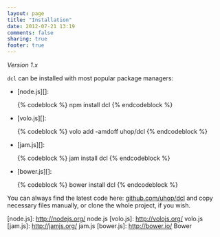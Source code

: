 ```yaml
---
layout: page
title: "Installation"
date: 2012-07-21 13:19
comments: false
sharing: true
footer: true
---
```


*Version 1.x*

`dcl` can be installed with most popular package managers:

* [node.js][]:

  {% codeblock %}
  npm install dcl
  {% endcodeblock %}

* [volo.js][]:

  {% codeblock %}
  volo add -amdoff uhop/dcl
  {% endcodeblock %}

* [jam.js][]:

  {% codeblock %}
  jam install dcl
  {% endcodeblock %}

* [bower.js][]:

  {% codeblock %}
  bower install dcl
  {% endcodeblock %}

You can always find the latest code here: [github.com/uhop/dcl](https://github.com/uhop/dcl)
and copy necessary files manually, or clone the whole project, if you wish.

[node.js]:  http://nodejs.org/   node.js
[volo.js]:  http://volojs.org/   volo.js
[jam.js]:   http://jamjs.org/    jam.js
[bower.js]: http://bower.io/     Bower
